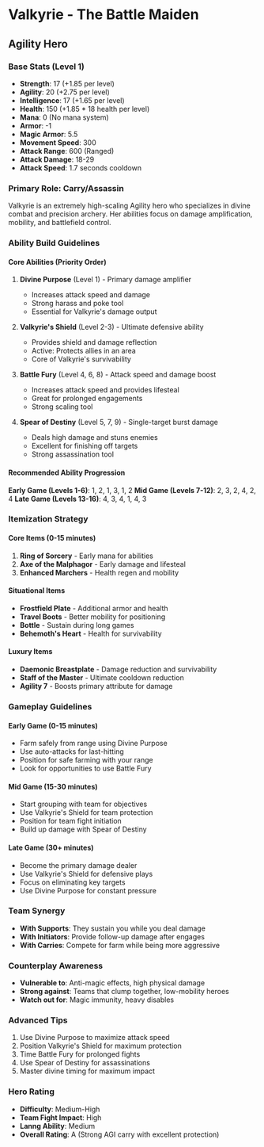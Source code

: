 # Valkyrie - The Battle Maiden
## Agility Hero

### Base Stats (Level 1)
- **Strength**: 17 (+1.85 per level)
- **Agility**: 20 (+2.75 per level)
- **Intelligence**: 17 (+1.65 per level)
- **Health**: 150 (+1.85 * 18 health per level)
- **Mana**: 0 (No mana system)
- **Armor**: -1
- **Magic Armor**: 5.5
- **Movement Speed**: 300
- **Attack Range**: 600 (Ranged)
- **Attack Damage**: 18-29
- **Attack Speed**: 1.7 seconds cooldown

### Primary Role: Carry/Assassin
Valkyrie is an extremely high-scaling Agility hero who specializes in divine combat and precision archery. Her abilities focus on damage amplification, mobility, and battlefield control.

### Ability Build Guidelines

#### Core Abilities (Priority Order)
1. **Divine Purpose** (Level 1) - Primary damage amplifier
   - Increases attack speed and damage
   - Strong harass and poke tool
   - Essential for Valkyrie's damage output

2. **Valkyrie's Shield** (Level 2-3) - Ultimate defensive ability
   - Provides shield and damage reflection
   - Active: Protects allies in an area
   - Core of Valkyrie's survivability

3. **Battle Fury** (Level 4, 6, 8) - Attack speed and damage boost
   - Increases attack speed and provides lifesteal
   - Great for prolonged engagements
   - Strong scaling tool

4. **Spear of Destiny** (Level 5, 7, 9) - Single-target burst damage
   - Deals high damage and stuns enemies
   - Excellent for finishing off targets
   - Strong assassination tool

#### Recommended Ability Progression
**Early Game (Levels 1-6)**: 1, 2, 1, 3, 1, 2
**Mid Game (Levels 7-12)**: 2, 3, 2, 4, 2, 4
**Late Game (Levels 13-16)**: 4, 3, 4, 1, 4, 3

### Itemization Strategy

#### Core Items (0-15 minutes)
1. **Ring of Sorcery** - Early mana for abilities
2. **Axe of the Malphagor** - Early damage and lifesteal
3. **Enhanced Marchers** - Health regen and mobility

#### Situational Items
- **Frostfield Plate** - Additional armor and health
- **Travel Boots** - Better mobility for positioning
- **Bottle** - Sustain during long games
- **Behemoth's Heart** - Health for survivability

#### Luxury Items
- **Daemonic Breastplate** - Damage reduction and survivability
- **Staff of the Master** - Ultimate cooldown reduction
- **Agility 7** - Boosts primary attribute for damage

### Gameplay Guidelines

#### Early Game (0-15 minutes)
- Farm safely from range using Divine Purpose
- Use auto-attacks for last-hitting
- Position for safe farming with your range
- Look for opportunities to use Battle Fury

#### Mid Game (15-30 minutes)
- Start grouping with team for objectives
- Use Valkyrie's Shield for team protection
- Position for team fight initiation
- Build up damage with Spear of Destiny

#### Late Game (30+ minutes)
- Become the primary damage dealer
- Use Valkyrie's Shield for defensive plays
- Focus on eliminating key targets
- Use Divine Purpose for constant pressure

### Team Synergy
- **With Supports**: They sustain you while you deal damage
- **With Initiators**: Provide follow-up damage after engages
- **With Carries**: Compete for farm while being more aggressive

### Counterplay Awareness
- **Vulnerable to**: Anti-magic effects, high physical damage
- **Strong against**: Teams that clump together, low-mobility heroes
- **Watch out for**: Magic immunity, heavy disables

### Advanced Tips
1. Use Divine Purpose to maximize attack speed
2. Position Valkyrie's Shield for maximum protection
3. Time Battle Fury for prolonged fights
4. Use Spear of Destiny for assassinations
5. Master divine timing for maximum impact

### Hero Rating
- **Difficulty**: Medium-High
- **Team Fight Impact**: High
- **Lanng Ability**: Medium
- **Overall Rating**: A (Strong AGI carry with excellent protection)
